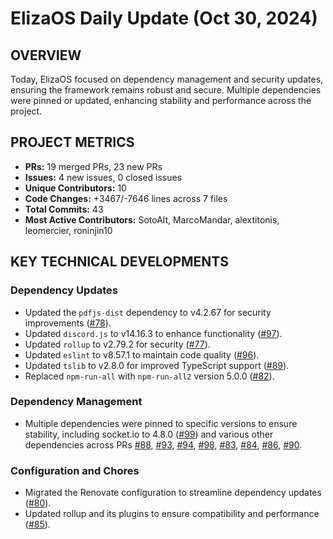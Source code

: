 # ElizaOS Daily Update (Oct 30, 2024)

## OVERVIEW 
Today, ElizaOS focused on dependency management and security updates, ensuring the framework remains robust and secure. Multiple dependencies were pinned or updated, enhancing stability and performance across the project.

## PROJECT METRICS
- **PRs:** 19 merged PRs, 23 new PRs
- **Issues:** 4 new issues, 0 closed issues
- **Unique Contributors:** 10
- **Code Changes:** +3467/-7646 lines across 7 files
- **Total Commits:** 43
- **Most Active Contributors:** SotoAlt, MarcoMandar, alextitonis, leomercier, roninjin10

## KEY TECHNICAL DEVELOPMENTS

### Dependency Updates
- Updated the `pdfjs-dist` dependency to v4.2.67 for security improvements ([#78](https://github.com/elizaos/eliza/pull/78)).
- Updated `discord.js` to v14.16.3 to enhance functionality ([#97](https://github.com/elizaos/eliza/pull/97)).
- Updated `rollup` to v2.79.2 for security ([#77](https://github.com/elizaos/eliza/pull/77)).
- Updated `eslint` to v8.57.1 to maintain code quality ([#96](https://github.com/elizaos/eliza/pull/96)).
- Updated `tslib` to v2.8.0 for improved TypeScript support ([#89](https://github.com/elizaos/eliza/pull/89)).
- Replaced `npm-run-all` with `npm-run-all2` version 5.0.0 ([#82](https://github.com/elizaos/eliza/pull/82)).

### Dependency Management
- Multiple dependencies were pinned to specific versions to ensure stability, including socket.io to 4.8.0 ([#99](https://github.com/elizaos/eliza/pull/99)) and various other dependencies across PRs [#88](https://github.com/elizaos/eliza/pull/88), [#93](https://github.com/elizaos/eliza/pull/93), [#94](https://github.com/elizaos/eliza/pull/94), [#98](https://github.com/elizaos/eliza/pull/98), [#83](https://github.com/elizaos/eliza/pull/83), [#84](https://github.com/elizaos/eliza/pull/84), [#86](https://github.com/elizaos/eliza/pull/86), [#90](https://github.com/elizaos/eliza/pull/90).

### Configuration and Chores
- Migrated the Renovate configuration to streamline dependency updates ([#80](https://github.com/elizaos/eliza/pull/80)).
- Updated rollup and its plugins to ensure compatibility and performance ([#85](https://github.com/elizaos/eliza/pull/85)).